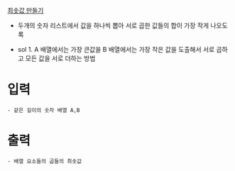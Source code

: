 [최솟값 만들기](https://school.programmers.co.kr/learn/courses/30/lessons/12941)

- 두개의 숫자 리스트에서 값을 하나씩 뽑아 서로 곱한 값들의 합이 가장 작게 나오도록

- sol 1. A 배열에서는 가장 큰값을 B 배열에서는 가장 작은 값을 도출해서 서로 곱하고 모든 값을 서로 더하는 방법

# 입력
    - 같은 길이의 숫자 배열 A,B


# 출력
    - 배열 요소들의 곱들의 최솟값